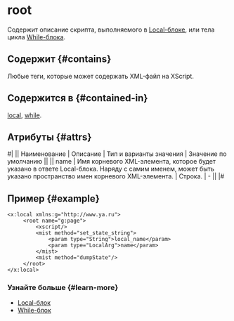 # root

Содержит описание скрипта, выполняемого в [Local-блоке](../concepts/block-local-ov.md), или тела цикла [While-блока](../concepts/block-while-ov.md).

## Содержит {#contains}

Любые теги, которые может содержать XML-файл на XScript.

## Содержится в {#contained-in}

[local](local.md), [while](while.md).

## Атрибуты {#attrs}

#|
|| Наименование | Описание | Тип и варианты значения | Значение по умолчанию ||
|| name | Имя корневого XML-элемента, которое будет указано в ответе Local-блока. Наряду с самим именем, может быть указано пространство имен корневого XML-элемента. | Строка. | - ||
|#

## Пример {#example}

```
<x:local xmlns:g="http://www.ya.ru">
     <root name="g:page">
         <xscript/>
         <mist method="set_state_string">
             <param type="String">local_name</param>
             <param type="LocalArg">name</param>
         </mist>
         <mist method="dumpState"/>
     </root>
</x:local>
```

### Узнайте больше {#learn-more}
* [Local-блок](../concepts/block-local-ov.md)
* [While-блок](../concepts/block-while-ov.md)
